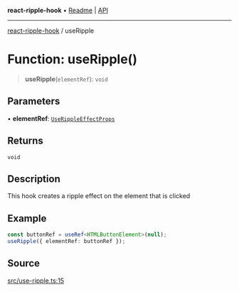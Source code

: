 **react-ripple-hook** • [Readme](../README.md) \| [API](../globals.md)

***

[react-ripple-hook](../README.md) / useRipple

# Function: useRipple()

> **useRipple**(`elementRef`): `void`

## Parameters

• **elementRef**: [`UseRippleEffectProps`](../interfaces/UseRippleEffectProps.md)

## Returns

`void`

## Description

This hook creates a ripple effect on the element that is clicked

## Example

```ts
const buttonRef = useRef<HTMLButtonElement>(null);
useRipple({ elementRef: buttonRef });
```

## Source

[src/use-ripple.ts:15](https://github.com/dirheimerb/react-ripple-hook/blob/c9dc1fb/src/use-ripple.ts#L15)
